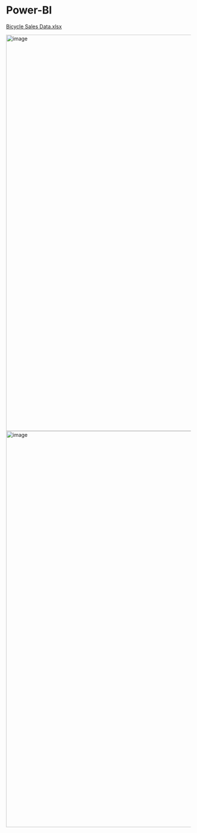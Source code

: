 # Power-BI

[Bicycle Sales Data.xlsx](https://github.com/user-attachments/files/22185731/Bicycle.Sales.Data.xlsx)

<img width="1920" height="1080" alt="image" src="https://github.com/user-attachments/assets/ed6a7b45-de46-4971-ba66-12aba1fbee91" />


<img width="1920" height="1080" alt="image" src="https://github.com/user-attachments/assets/4e187907-4fb1-4921-9661-64812f581d23" />


